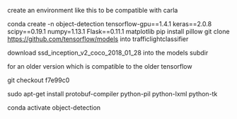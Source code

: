 
create an environment like this to be compatible with carla

conda create -n object-detection tensorflow-gpu==1.4.1 keras==2.0.8 scipy==0.19.1 numpy=1.13.1 Flask==0.11.1 matplotlib
pip install pillow
git clone https://github.com/tensorflow/models into trafficlightclassifier

download ssd_inception_v2_coco_2018_01_28 into the models subdir

for an older version which is compatible to the older tensorflow

git checkout f7e99c0 

sudo apt-get install protobuf-compiler python-pil python-lxml python-tk

conda activate object-detection




